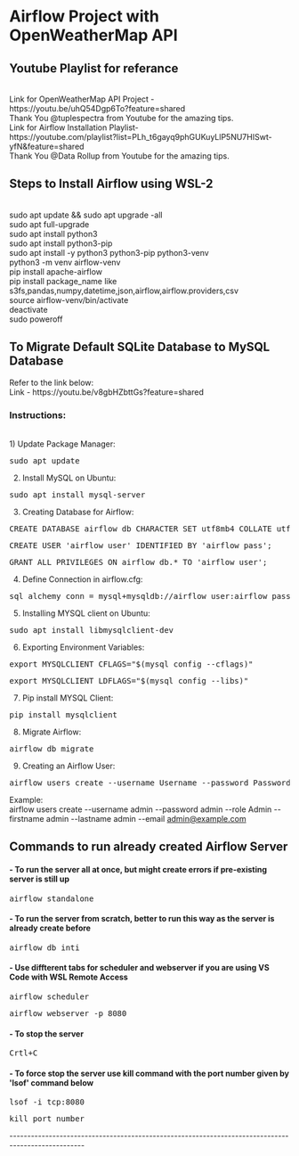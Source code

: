 <h1>Airflow Project with OpenWeatherMap API</h1> 
<h2>Youtube Playlist for referance</h2>
<br>Link for OpenWeatherMap API Project - <br>https://youtu.be/uhQ54Dgp6To?feature=shared
<br>Thank You @tuplespectra from Youtube for the amazing tips.
<br>Link for Airflow Installation Playlist- <br>https://youtube.com/playlist?list=PLh_t6gayq9phGUKuyLlP5NU7HISwt-yfN&feature=shared
<br>Thank You @Data Rollup from Youtube for the amazing tips.

<h2>Steps to Install Airflow using WSL-2</h2>

<br>sudo apt update && sudo apt upgrade -all
<br>sudo apt full-upgrade
<br>sudo apt install python3
<br>sudo apt install python3-pip
<br>sudo apt install -y python3 python3-pip python3-venv
<br>python3 -m venv airflow-venv
<br>pip install apache-airflow
<br>pip install package_name like s3fs,pandas,numpy,datetime,json,airflow,airflow.providers,csv
<br>source airflow-venv/bin/activate
<br>deactivate
<br>sudo poweroff 

<h2>To Migrate Default SQLite Database to MySQL Database</h2>
Refer to the link below:
<br>Link - https://youtu.be/v8gbHZbttGs?feature=shared

<h3>Instructions:</h3>

<br>1) Update Package Manager: 
<pre class="tab">sudo apt update </pre>

2) Install MySQL on Ubuntu: 
<pre class="tab">sudo apt install mysql-server</pre>

3) Creating Database for Airflow:
<pre class="tab">CREATE DATABASE airflow_db CHARACTER SET utf8mb4 COLLATE utf8mb4_unicode_ci;</pre>
<pre class="tab">CREATE USER 'airflow_user' IDENTIFIED BY 'airflow_pass';</pre>
<pre class="tab">GRANT ALL PRIVILEGES ON airflow_db.* TO 'airflow_user';</pre>

4) Define Connection in airflow.cfg:
<pre class="tab">sql_alchemy_conn = mysql+mysqldb://airflow_user:airflow_pass@127.0.0.1:3306/airflow_db</pre>

5) Installing MYSQL client on Ubuntu:
<pre class="tab">sudo apt install libmysqlclient-dev</pre>

6) Exporting Environment Variables:
<pre class="tab">export MYSQLCLIENT_CFLAGS="$(mysql_config --cflags)"</pre>
<pre class="tab">export MYSQLCLIENT_LDFLAGS="$(mysql_config --libs)"</pre>

7) Pip install MYSQL Client:
<pre class="tab">pip install mysqlclient</pre>

8) Migrate Airflow:
<pre class="tab">airflow db migrate</pre>

9) Creating an Airflow User:
<pre class="tab">airflow users create --username Username --password Password --role Admin --firstname FirsName --lastname LastName --email Email</pre>
Example:<br>airflow users create --username admin --password admin --role Admin --firstname admin --lastname admin --email admin@example.com<br>

<h2>Commands to run already created Airflow Server</h2>

<h4>- To run the server all at once, but might create errors if pre-existing server is still up</h4>
<pre class="tab">airflow standalone</pre>

<h4>- To run the server from scratch, better to run this way as the server is already create before</h4> 
<pre class="tab">airflow db inti</pre>

<h4>- Use diffterent tabs for scheduler and webserver if you are using VS Code with WSL Remote Access</h4> 
<pre class="tab">airflow scheduler</pre>
<pre class="tab">airflow webserver -p 8080</pre>

<h4>- To stop the server</h4>
<pre class="tab">Crtl+C</pre>

<h4>- To force stop the server use kill command with the port number given by 'lsof' command below</h4>
<pre class="tab">lsof -i tcp:8080</pre>
<pre class="tab">kill port_number </pre>
---------------------------------------------------------------------------------------------------


